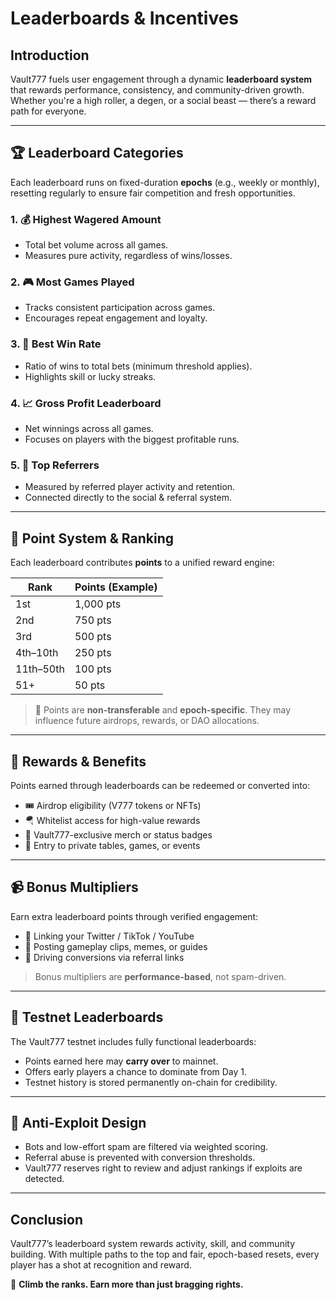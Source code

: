 # Leaderboards & Incentives

## Introduction

Vault777 fuels user engagement through a dynamic **leaderboard system** that rewards performance, consistency, and community-driven growth. Whether you're a high roller, a degen, or a social beast — there’s a reward path for everyone.

---

## 🏆 Leaderboard Categories

Each leaderboard runs on fixed-duration **epochs** (e.g., weekly or monthly), resetting regularly to ensure fair competition and fresh opportunities.

### 1. 💰 Highest Wagered Amount
- Total bet volume across all games.
- Measures pure activity, regardless of wins/losses.

### 2. 🎮 Most Games Played
- Tracks consistent participation across games.
- Encourages repeat engagement and loyalty.

### 3. 🧠 Best Win Rate
- Ratio of wins to total bets (minimum threshold applies).
- Highlights skill or lucky streaks.

### 4. 📈 Gross Profit Leaderboard
- Net winnings across all games.
- Focuses on players with the biggest profitable runs.

### 5. 🤝 Top Referrers
- Measured by referred player activity and retention.
- Connected directly to the social & referral system.

---

## 🎯 Point System & Ranking

Each leaderboard contributes **points** to a unified reward engine:

| Rank        | Points (Example) |
|-------------|------------------|
| 1st         | 1,000 pts         |
| 2nd         | 750 pts           |
| 3rd         | 500 pts           |
| 4th–10th    | 250 pts           |
| 11th–50th   | 100 pts           |
| 51+         | 50 pts            |

> 📌 Points are **non-transferable** and **epoch-specific**. They may influence future airdrops, rewards, or DAO allocations.

---

## 🎁 Rewards & Benefits

Points earned through leaderboards can be redeemed or converted into:

- 🎟️ Airdrop eligibility (V777 tokens or NFTs)
- 🪂 Whitelist access for high-value rewards
- 🧢 Vault777-exclusive merch or status badges
- 🧱 Entry to private tables, games, or events

---

## 📹 Bonus Multipliers

Earn extra leaderboard points through verified engagement:

- 🔗 Linking your Twitter / TikTok / YouTube
- 📣 Posting gameplay clips, memes, or guides
- 🎯 Driving conversions via referral links

> Bonus multipliers are **performance-based**, not spam-driven.

---

## 🧪 Testnet Leaderboards

The Vault777 testnet includes fully functional leaderboards:

- Points earned here may **carry over** to mainnet.
- Offers early players a chance to dominate from Day 1.
- Testnet history is stored permanently on-chain for credibility.

---

## 🔐 Anti-Exploit Design

- Bots and low-effort spam are filtered via weighted scoring.
- Referral abuse is prevented with conversion thresholds.
- Vault777 reserves right to review and adjust rankings if exploits are detected.

---

## Conclusion

Vault777’s leaderboard system rewards activity, skill, and community building. With multiple paths to the top and fair, epoch-based resets, every player has a shot at recognition and reward.

🏅 **Climb the ranks. Earn more than just bragging rights.**
